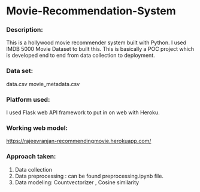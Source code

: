 # Movie-Recommendation-System

### Description:
This is a hollywood movie recommender system built with Python. I used IMDB 5000 Movie Dataset to built this. This is basically a POC project which is developed end to end from data collection to deployment.

### Data set:
data.csv
movie_metadata.csv


### Platform used:

I used Flask web API framework to put in on web with Heroku.

### Working web model:
https://rajeevranjan-recommendingmovie.herokuapp.com/

### Approach taken:
1. Data collection
2. Data preprocessing : can be found preprocessing.ipynb file.
3. Data modeling: Countvectorizer , Cosine similarity
